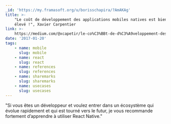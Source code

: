 ```yaml
---
_id: 'https://my.framasoft.org/u/borisschapira/?AmAKAg'
title: >-
    "Le coût de développement des applications mobiles natives est bien trop
    élevé !", Xavier Carpentier
link: >-
    https://medium.com/@xcapetir/le-co%C3%BBt-de-d%C3%A9veloppement-des-applications-mobiles-natives-est-bien-trop-%C3%A9lev%C3%A9-7a2234c53c96#.q4isddmgy
date: '2017-01-20'
tags:
    - name: mobile
      slug: mobile
    - name: react
      slug: react
    - name: references
      slug: references
    - name: sharemarks
      slug: sharemarks
    - name: usecases
      slug: usecases
---
```


<div class="markdown"><p>&quot;Si vous êtes un développeur et voulez entrer dans un écosystème qui évolue rapidement et qui est tourné vers le futur, je vous recommande fortement d’apprendre à utiliser React Native.&quot;
</p></div>
